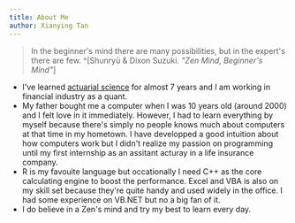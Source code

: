 ```yaml
---
title: About Me
author: Xianying Tan
---
```


> In the beginner's mind there are many possibilities, but in the expert's there are few. ^[Shunryū & Dixon Suzuki. _"Zen Mind, Beginner's Mind"_]

- I've learned [actuarial science](https://en.wikipedia.org/wiki/Actuarial_science) for almost 7 years and I am working in financial industry as a quant.
- My father bought me a computer when I was 10 years old (around 2000) and I felt love in it immediately. However, I had to learn everything by myself because there's simply no people knows much about computers at that time in my hometown. I have developped a good intuition about how computers work but I didn't realize my passion on programming until my first internship as an assitant acturay in a life insurance company.
- R is my favouite language but occationally I need C++ as the core calculating engine to boost the performance. Excel and VBA is also on my skill set because they're quite handy and used widely in the office. I had some experience on VB.NET but no a big fan of it.
- I do believe in a Zen's mind and try my best to learn every day.


